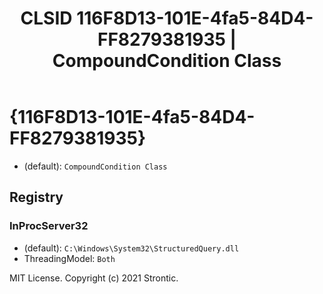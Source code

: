 ﻿---
title: "CLSID 116F8D13-101E-4fa5-84D4-FF8279381935 | CompoundCondition Class"
excerpt: What is COM-Object CLSID 116F8D13-101E-4fa5-84D4-FF8279381935?
---

# {116F8D13-101E-4fa5-84D4-FF8279381935}

* (default): `CompoundCondition Class`

## Registry


### InProcServer32

* (default): `C:\Windows\System32\StructuredQuery.dll`
* ThreadingModel: `Both`

MIT License. Copyright (c) 2021 Strontic.


